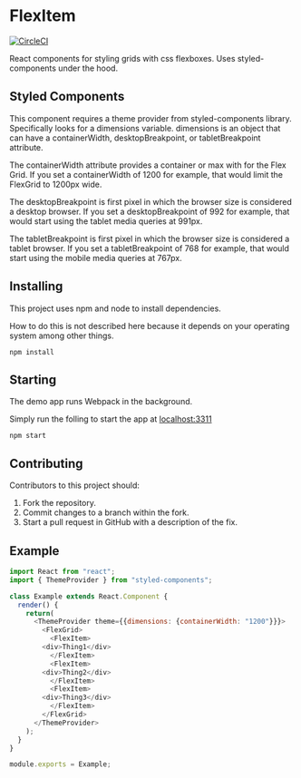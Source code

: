 # FlexItem

[![CircleCI](https://circleci.com/gh/AlchemyAlcove/FlexItem/tree/master.svg?style=svg)](https://circleci.com/gh/AlchemyAlcove/FlexItem/tree/master)

React components for styling grids with css flexboxes. Uses styled-components under the hood.

## Styled Components

This component requires a theme provider from styled-components library. Specifically looks for a dimensions variable. dimensions is an object that can have a containerWidth, desktopBreakpoint, or tabletBreakpoint attribute.

The containerWidth attribute provides a container or max with for the Flex Grid. If you set a containerWidth of 1200 for example, that would limit the FlexGrid to 1200px wide.

The desktopBreakpoint is first pixel in which the browser size is considered a desktop browser. If you set a desktopBreakpoint of 992 for example, that would start using the tablet media queries at 991px.

The tabletBreakpoint is first pixel in which the browser size is considered a tablet browser. If you set a tabletBreakpoint of 768 for example, that would start using the mobile media queries at 767px.

## Installing

This project uses npm and node to install dependencies.

How to do this is not described here because it depends on your operating system among other things.

```shell
npm install
```

## Starting

The demo app runs Webpack in the background.

Simply run the folling to start the app at [localhost:3311](http://localhost:3311)

```shell
npm start
```

## Contributing

Contributors to this project should:

1. Fork the repository.
2. Commit changes to a branch within the fork.
3. Start a pull request in GitHub with a description of the fix.

## Example

```javascript
import React from "react";
import { ThemeProvider } from "styled-components";

class Example extends React.Component {
  render() {
    return(
      <ThemeProvider theme={{dimensions: {containerWidth: "1200"}}}>
        <FlexGrid>
          <FlexItem>
	    <div>Thing1</div>
          </FlexItem>
          <FlexItem>
	    <div>Thing2</div>
          </FlexItem>
          <FlexItem>
	    <div>Thing3</div>
          </FlexItem>
        </FlexGrid>
      </ThemeProvider>
    );
  }
}

module.exports = Example;
```
